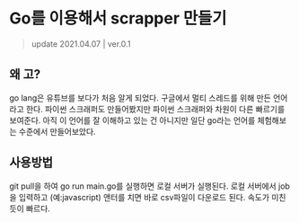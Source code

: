 # Go를 이용해서 scrapper 만들기

> update 2021.04.07 | ver.0.1

## 왜 고?

go lang은 유튜브를 보다가 처음 알게 되었다. 구글에서 멀티 스레드를 위해 만든 언어라고 한다. 파이썬 스크래퍼도 만들어봤지만 파이썬 스크래퍼와 차원이 다른 빠르기를 보여준다. 아직 이 언어를 잘 이해하고 있는 건 아니지만 일단 go라는 언어를 체험해보는 수준에서 만들어보았다.

## 사용방법

git pull을 하여 go run main.go를 실행하면 로컬 서버가 실행된다.
로컬 서버에서 job을 입력하고 (예:javascript) 앤터를 치면 바로 csv파일이 다운로드 된다. 속도가 미친듯이 빠르다.
